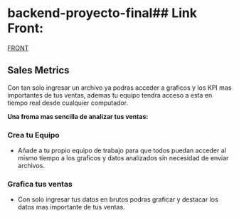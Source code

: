# backend-proyecto-final## Link Front:

[FRONT](https://deploy-front-proyectofinaldfl-production.up.railway.app/)



## Sales Metrics


Con tan solo ingresar un archivo ya podras acceder a graficos y los KPI mas importantes de tus ventas, ademas tu equipo tendra acceso a esta en tiempo real desde cualquier computador.

**Una froma mas sencilla de analizar tus ventas:**
### Crea tu Equipo

 - Añade a tu propio equipo de trabajo para que todos puedan acceder al mismo tiempo a los graficos y datos analizados sin necesidad de enviar archivos.
### Grafica tus ventas
 - Con solo ingresar tus datos en brutos podras graficar y destacar los datos mas importante de tus ventas.
